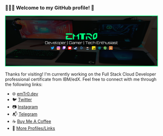 ### 👨🏽‍💻 Welcome to my GitHub profile! 🚀

[![emTr0 profile banner](https://github.com/emTr0/emTr0/blob/master/emtr0-banner-new-pc.png)](https://emTr0.dev)

Thanks for visiting! I'm currently working on the Full Stack Cloud Developer professional certificate from IBM/edX. Feel free to connect with me through the following links:

- 🌐 [emTr0.dev](https://emTr0.dev)
- 🐦 [Twitter](https://twitter.com/emTr0)
- 📷 [Instagram](https://instagram.com/emTr0x)
- 📬 [Telegram](https://t.me/emTr0)
- ☕ [Buy Me A Coffee](https://www.buymeacoffee.com/emTr0)
- 🔗 [More Profiles/Links](https://beacons.ai/emTr0)
